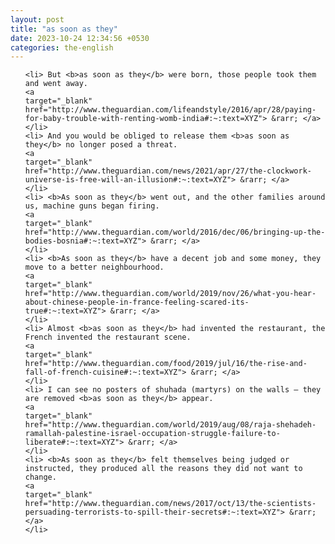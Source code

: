 ```yaml
---
layout: post
title: "as soon as they"
date: 2023-10-24 12:34:56 +0530
categories: the-english
---
```

<ol>

    <li> But <b>as soon as they</b> were born, those people took them and went away.
    <a 
    target="_blank" 
    href="http://www.theguardian.com/lifeandstyle/2016/apr/28/paying-for-baby-trouble-with-renting-womb-india#:~:text=XYZ"> &rarr; </a>
    </li>
    <li> And you would be obliged to release them <b>as soon as they</b> no longer posed a threat.
    <a 
    target="_blank" 
    href="http://www.theguardian.com/news/2021/apr/27/the-clockwork-universe-is-free-will-an-illusion#:~:text=XYZ"> &rarr; </a>
    </li>
    <li> <b>As soon as they</b> went out, and the other families around us, machine guns began firing.
    <a 
    target="_blank" 
    href="http://www.theguardian.com/world/2016/dec/06/bringing-up-the-bodies-bosnia#:~:text=XYZ"> &rarr; </a>
    </li>
    <li> <b>As soon as they</b> have a decent job and some money, they move to a better neighbourhood.
    <a 
    target="_blank" 
    href="http://www.theguardian.com/world/2019/nov/26/what-you-hear-about-chinese-people-in-france-feeling-scared-its-true#:~:text=XYZ"> &rarr; </a>
    </li>
    <li> Almost <b>as soon as they</b> had invented the restaurant, the French invented the restaurant scene.
    <a 
    target="_blank" 
    href="http://www.theguardian.com/food/2019/jul/16/the-rise-and-fall-of-french-cuisine#:~:text=XYZ"> &rarr; </a>
    </li>
    <li> I can see no posters of shuhada (martyrs) on the walls – they are removed <b>as soon as they</b> appear.
    <a 
    target="_blank" 
    href="http://www.theguardian.com/world/2019/aug/08/raja-shehadeh-ramallah-palestine-israel-occupation-struggle-failure-to-liberate#:~:text=XYZ"> &rarr; </a>
    </li>
    <li> <b>As soon as they</b> felt themselves being judged or instructed, they produced all the reasons they did not want to change.
    <a 
    target="_blank" 
    href="http://www.theguardian.com/news/2017/oct/13/the-scientists-persuading-terrorists-to-spill-their-secrets#:~:text=XYZ"> &rarr; </a>
    </li>